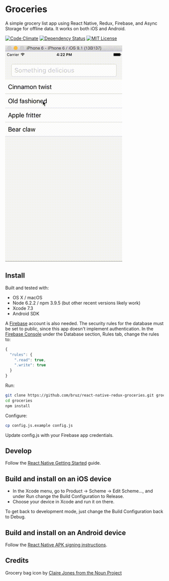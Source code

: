 # Groceries

A simple grocery list app using React Native, Redux, Firebase, and Async Storage for offline data. It works on both iOS and Android.

[![Code Climate](https://codeclimate.com/github/bruz/react-native-redux-groceries/badges/gpa.svg)](https://codeclimate.com/github/bruz/react-native-redux-groceries)
[![Dependency Status](https://david-dm.org/bruz/react-native-redux-groceries.svg)](https://david-dm.org/bruz/react-native-redux-groceries)
[![MIT License](https://img.shields.io/github/license/bruz/react-native-redux-groceries.svg)](https://github.com/bruz/react-native-redux-groceries/blob/master/LICENSE)

![demo](demo.gif)

## Install

Built and tested with:

* OS X / macOS
* Node 6.2.2 / npm 3.9.5 (but other recent versions likely work)
* Xcode 7.3
* Android SDK

A [Firebase](https://firebase.google.com) account is also needed. The security rules for the database must be set to public, since this app doesn't implement authentication. In the [Firebase Console](https://firebase.google.com/console/) under the Database section, Rules tab, change the rules to:

```javascript
{
  "rules": {
    ".read": true,
    ".write": true
  }
}
```

Run:

```bash
git clone https://github.com/bruz/react-native-redux-groceries.git groceries
cd groceries
npm install
```

Configure:

```bash
cp config.js.example config.js
```

Update config.js with your Firebase app credentials.

## Develop

Follow the [React Native Getting Started](https://facebook.github.io/react-native/docs/getting-started.html) guide.

## Build and install on an iOS device

* In the Xcode menu, go to Product -> Scheme -> Edit Scheme..., and under Run change the Build Configuration to Release.
* Choose your device in Xcode and run it on there.

To get back to development mode, just change the Build Configuration back to Debug.

## Build and install on an Android device

Follow the [React Native APK signing instructions](https://facebook.github.io/react-native/docs/signed-apk-android.html).

## Credits

Grocery bag icon by [Claire Jones from the Noun Project](https://thenounproject.com/hivernoir)
